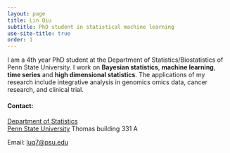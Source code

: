 ```yaml
---
layout: page
title: Lin Qiu
subtitle: PhD student in statistical machine learning
use-site-title: true
order: 1
---
```



I am a 4th year PhD student at the Department of Statistics/Biostatistics of Penn State University. I work on **Bayesian statistics**, **machine learning**, **time series** and **high dimensional statistics**. The applications of my research include integrative analysis in genomics omics data, cancer research, and clinical trial. 

#### Contact:
[Department of Statistics](https://science.psu.edu/stat)  
[Penn State University](https://www.psu.edu)
 Thomas building 331 A


Email: luq7@psu.edu


